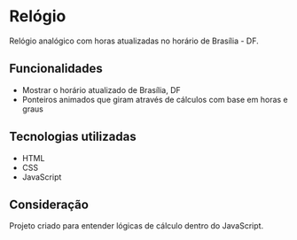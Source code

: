 # Relógio

Relógio analógico com horas atualizadas no horário de Brasília - DF.

## Funcionalidades
- Mostrar o horário atualizado de Brasília, DF
- Ponteiros animados que giram através de cálculos com base em horas e graus

## Tecnologias utilizadas
- HTML
- CSS
- JavaScript

## Consideração

Projeto criado para entender lógicas de cálculo dentro do JavaScript.
